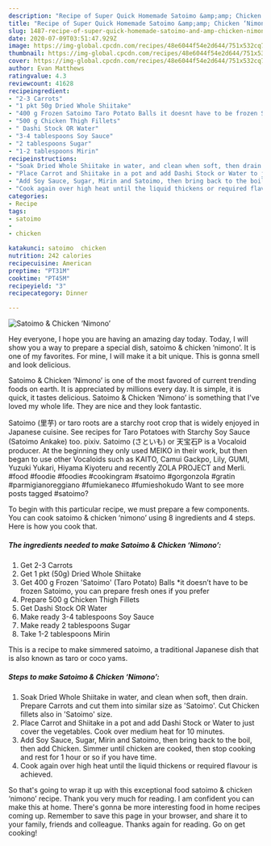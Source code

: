 ```yaml
---
description: "Recipe of Super Quick Homemade Satoimo &amp;amp; Chicken ‘Nimono’"
title: "Recipe of Super Quick Homemade Satoimo &amp;amp; Chicken ‘Nimono’"
slug: 1487-recipe-of-super-quick-homemade-satoimo-and-amp-chicken-nimono
date: 2020-07-09T03:51:47.929Z
image: https://img-global.cpcdn.com/recipes/48e6044f54e2d644/751x532cq70/satoimo-chicken-nimono-recipe-main-photo.jpg
thumbnail: https://img-global.cpcdn.com/recipes/48e6044f54e2d644/751x532cq70/satoimo-chicken-nimono-recipe-main-photo.jpg
cover: https://img-global.cpcdn.com/recipes/48e6044f54e2d644/751x532cq70/satoimo-chicken-nimono-recipe-main-photo.jpg
author: Evan Matthews
ratingvalue: 4.3
reviewcount: 41628
recipeingredient:
- "2-3 Carrots"
- "1 pkt 50g Dried Whole Shiitake"
- "400 g Frozen Satoimo Taro Potato Balls it doesnt have to be frozen Satoimo you can prepare fresh ones if you prefer"
- "500 g Chicken Thigh Fillets"
- " Dashi Stock OR Water"
- "3-4 tablespoons Soy Sauce"
- "2 tablespoons Sugar"
- "1-2 tablespoons Mirin"
recipeinstructions:
- "Soak Dried Whole Shiitake in water, and clean when soft, then drain. Prepare Carrots and cut them into similar size as &#39;Satoimo&#39;. Cut Chicken fillets also in &#39;Satoimo&#39; size."
- "Place Carrot and Shiitake in a pot and add Dashi Stock or Water to just cover the vegetables. Cook over medium heat for 10 minutes."
- "Add Soy Sauce, Sugar, Mirin and Satoimo, then bring back to the boil, then add Chicken. Simmer until chicken are cooked, then stop cooking and rest for 1 hour or so if you have time."
- "Cook again over high heat until the liquid thickens or required flavour is achieved."
categories:
- Recipe
tags:
- satoimo
- 
- chicken

katakunci: satoimo  chicken 
nutrition: 242 calories
recipecuisine: American
preptime: "PT31M"
cooktime: "PT45M"
recipeyield: "3"
recipecategory: Dinner

---
```



![Satoimo &amp; Chicken ‘Nimono’](https://img-global.cpcdn.com/recipes/48e6044f54e2d644/751x532cq70/satoimo-chicken-nimono-recipe-main-photo.jpg)

Hey everyone, I hope you are having an amazing day today. Today, I will show you a way to prepare a special dish, satoimo &amp; chicken ‘nimono’. It is one of my favorites. For mine, I will make it a bit unique. This is gonna smell and look delicious.

Satoimo &amp; Chicken ‘Nimono’ is one of the most favored of current trending foods on earth. It is appreciated by millions every day. It is simple, it is quick, it tastes delicious. Satoimo &amp; Chicken ‘Nimono’ is something that I've loved my whole life. They are nice and they look fantastic.

Satoimo (里芋) or taro roots are a starchy root crop that is widely enjoyed in Japanese cuisine. See recipes for Taro Potatoes with Starchy Soy Sauce (Satoimo Ankake) too. pixiv. Satoimo (さといも) or 天宝石P is a Vocaloid producer. At the beginning they only used MEIKO in their work, but then began to use other Vocaloids such as KAITO, Camui Gackpo, Lily, GUMI, Yuzuki Yukari, Hiyama Kiyoteru and recently ZOLA PROJECT and Merli. #food #foodie #foodies #cookingram #satoimo #gorgonzola #gratin #parmigianoreggiano #fumiekaneco #fumieshokudo Want to see more posts tagged #satoimo?


To begin with this particular recipe, we must prepare a few components. You can cook satoimo &amp; chicken ‘nimono’ using 8 ingredients and 4 steps. Here is how you cook that.

<!--inarticleads1-->

##### The ingredients needed to make Satoimo &amp; Chicken ‘Nimono’:

1. Get 2-3 Carrots
1. Get 1 pkt (50g) Dried Whole Shiitake
1. Get 400 g Frozen &#39;Satoimo&#39; (Taro Potato) Balls *it doesn’t have to be frozen Satoimo, you can prepare fresh ones if you prefer
1. Prepare 500 g Chicken Thigh Fillets
1. Get  Dashi Stock OR Water
1. Make ready 3-4 tablespoons Soy Sauce
1. Make ready 2 tablespoons Sugar
1. Take 1-2 tablespoons Mirin


This is a recipe to make simmered satoimo, a traditional Japanese dish that is also known as taro or coco yams. 

<!--inarticleads2-->

##### Steps to make Satoimo &amp; Chicken ‘Nimono’:

1. Soak Dried Whole Shiitake in water, and clean when soft, then drain. Prepare Carrots and cut them into similar size as &#39;Satoimo&#39;. Cut Chicken fillets also in &#39;Satoimo&#39; size.
1. Place Carrot and Shiitake in a pot and add Dashi Stock or Water to just cover the vegetables. Cook over medium heat for 10 minutes.
1. Add Soy Sauce, Sugar, Mirin and Satoimo, then bring back to the boil, then add Chicken. Simmer until chicken are cooked, then stop cooking and rest for 1 hour or so if you have time.
1. Cook again over high heat until the liquid thickens or required flavour is achieved.




So that's going to wrap it up with this exceptional food satoimo &amp; chicken ‘nimono’ recipe. Thank you very much for reading. I am confident you can make this at home. There's gonna be more interesting food in home recipes coming up. Remember to save this page in your browser, and share it to your family, friends and colleague. Thanks again for reading. Go on get cooking!
